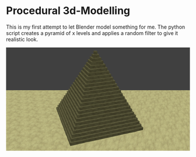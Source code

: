 # Procedural 3d-Modelling

This is my first attempt to let Blender model something for me. The python script creates a pyramid of x levels and applies a random filter to give it realistic look.

![Image of Export](https://github.com/Michael-Schaer/BlenderScripting/blob/master/export.png)